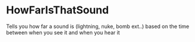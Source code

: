 # HowFarIsThatSound
Tells you how far a sound is (lightning, nuke, bomb ext..) based on the time between when you see it and when you hear it
